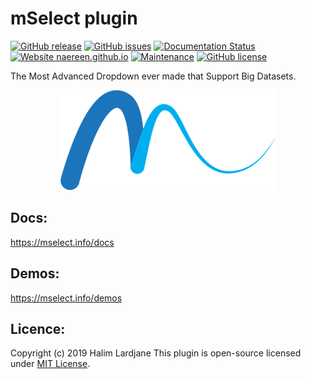 # mSelect plugin

[![GitHub release](https://img.shields.io/github/release/Naereen/StrapDown.js.svg)](https://github.com/halimus/mSelect/releases)
[![GitHub issues](https://img.shields.io/github/issues/Naereen/StrapDown.js.svg)](https://github.com/halimus/mSelect/issues/)
[![Documentation Status](https://readthedocs.org/projects/ansicolortags/badge/?version=latest)](https://mselect.info/docs)
[![Website naereen.github.io](https://img.shields.io/website-up-down-green-red/https/naereen.github.io.svg)](https://mselect.info/)
[![Maintenance](https://img.shields.io/badge/Maintained%3F-yes-green.svg)](https://github.com/halimus/mSelect/graphs/commit-activity)
[![GitHub license](https://img.shields.io/github/license/Naereen/StrapDown.js.svg)](https://github.com/halimus/mSelect/blob/master/dist/2.0.0/LICENCE.txt)


The Most Advanced Dropdown ever made that Support Big Datasets.

<p align="center">
  <img src="https://github.com/halimus/mSelect/blob/master/demos/public/images/large-logo.png">
</p>


## Docs: 
https://mselect.info/docs

## Demos: 
https://mselect.info/demos

## Licence: 

Copyright (c) 2019 Halim Lardjane
This plugin is open-source licensed under [MIT License](https://opensource.org/licenses/MIT).